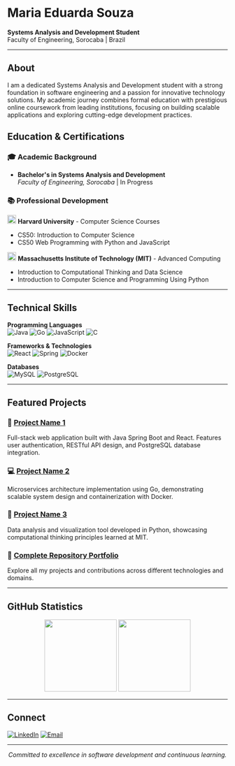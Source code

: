 # Maria Eduarda Souza

**Systems Analysis and Development Student**  
Faculty of Engineering, Sorocaba | Brazil

---

## About

I am a dedicated Systems Analysis and Development student with a strong foundation in software engineering and a passion for innovative technology solutions. My academic journey combines formal education with prestigious online coursework from leading institutions, focusing on building scalable applications and exploring cutting-edge development practices.

## Education & Certifications

<div align="left">
  
### 🎓 Academic Background
- **Bachelor's in Systems Analysis and Development**  
  *Faculty of Engineering, Sorocaba* | In Progress

### 📚 Professional Development
<img src="https://upload.wikimedia.org/wikipedia/en/thumb/2/29/Harvard_shield_wreath.svg/1200px-Harvard_shield_wreath.svg.png" width="20" height="20" alt="Harvard"> **Harvard University** - Computer Science Courses
- CS50: Introduction to Computer Science
- CS50 Web Programming with Python and JavaScript

<img src="https://upload.wikimedia.org/wikipedia/commons/thumb/0/0c/MIT_logo.svg/2560px-MIT_logo.svg.png" width="20" height="20" alt="MIT"> **Massachusetts Institute of Technology (MIT)** - Advanced Computing
- Introduction to Computational Thinking and Data Science
- Introduction to Computer Science and Programming Using Python

</div>

---

## Technical Skills

**Programming Languages**  
![Java](https://img.shields.io/badge/-Java-007396?style=flat&logo=java&logoColor=white)
![Go](https://img.shields.io/badge/-Go-00ADD8?style=flat&logo=go&logoColor=white)
![JavaScript](https://img.shields.io/badge/-JavaScript-F7DF1E?style=flat&logo=javascript&logoColor=black)
![C](https://img.shields.io/badge/-C-A8B9CC?style=flat&logo=c&logoColor=white)

**Frameworks & Technologies**  
![React](https://img.shields.io/badge/-React-61DAFB?style=flat&logo=react&logoColor=white)
![Spring](https://img.shields.io/badge/-Spring-6DB33F?style=flat&logo=spring&logoColor=white)
![Docker](https://img.shields.io/badge/-Docker-2496ED?style=flat&logo=docker&logoColor=white)

**Databases**  
![MySQL](https://img.shields.io/badge/-MySQL-4479A1?style=flat&logo=mysql&logoColor=white)
![PostgreSQL](https://img.shields.io/badge/-PostgreSQL-336791?style=flat&logo=postgresql&logoColor=white)

---

## Featured Projects

### 🚀 [Project Name 1](https://github.com/mari4souza/project-1)
Full-stack web application built with Java Spring Boot and React. Features user authentication, RESTful API design, and PostgreSQL database integration.

### 💻 [Project Name 2](https://github.com/mari4souza/project-2)
Microservices architecture implementation using Go, demonstrating scalable system design and containerization with Docker.

### 🔧 [Project Name 3](https://github.com/mari4souza/project-3)
Data analysis and visualization tool developed in Python, showcasing computational thinking principles learned at MIT.

### 📱 [Complete Repository Portfolio](https://github.com/mari4souza?tab=repositories)
Explore all my projects and contributions across different technologies and domains.

---

## GitHub Statistics

<div align="center">
  <img src="https://github-readme-stats.vercel.app/api?username=mari4souza&show_icons=true&theme=minimal&hide_border=true&title_color=2F3349&icon_color=2F3349&text_color=2F3349&bg_color=FFFFFF" height="165">
  <img src="https://github-readme-stats.vercel.app/api/top-langs/?username=mari4souza&layout=compact&theme=minimal&hide_border=true&title_color=2F3349&text_color=2F3349&bg_color=FFFFFF" height="165">
</div>

---

## Connect

[![LinkedIn](https://img.shields.io/badge/-LinkedIn-0A66C2?style=flat&logo=linkedin&logoColor=white)](https://www.linkedin.com/in/mari4souza/)
[![Email](https://img.shields.io/badge/-Email-EA4335?style=flat&logo=gmail&logoColor=white)](mailto:meduardacardoso.121@gmail.com)

---

<div align="center">
  <i>Committed to excellence in software development and continuous learning.</i>
</div>
